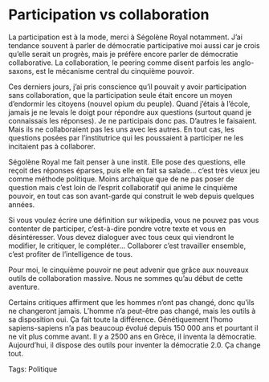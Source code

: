 # Participation vs collaboration

La participation est à la mode, merci à Ségolène Royal notamment. J’ai tendance souvent à parler de démocratie participative moi aussi car je crois qu’elle serait un progrès, mais je préfère encore parler de démocratie collaborative. La collaboration, le peering comme disent parfois les anglo-saxons, est le mécanisme central du cinquième pouvoir.

Ces derniers jours, j’ai pris conscience qu’il pouvait y avoir participation sans collaboration, que la participation seule était encore un moyen d’endormir les citoyens (nouvel opium du peuple). Quand j’étais à l’école, jamais je ne levais le doigt pour répondre aux questions (surtout quand je connaissais les réponses). Je ne participais donc pas. D’autres le faisaient. Mais ils ne collaboraient pas les uns avec les autres. En tout cas, les questions posées par l’institutrice qui les poussaient à participer ne les incitaient pas à collaborer.

Ségolène Royal me fait penser à une instit. Elle pose des questions, elle reçoit des réponses éparses, puis elle en fait sa salade… c’est très vieux jeu comme méthode politique. Moins archaïque que de ne pas poser de question mais c’est loin de l’esprit collaboratif qui anime le cinquième pouvoir, en tout cas son avant-garde qui construit le web depuis quelques années.

Si vous voulez écrire une définition sur wikipedia, vous ne pouvez pas vous contenter de participer, c’est-à-dire pondre votre texte et vous en désintéresser. Vous devez dialoguer avec tous ceux qui viendront le modifier, le critiquer, le compléter… Collaborer c’est travailler ensemble, c’est profiter de l’intelligence de tous.

Pour moi, le cinquième pouvoir ne peut advenir que grâce aux nouveaux outils de collaboration massive. Nous ne sommes qu’au début de cette aventure.

Certains critiques affirment que les hommes n’ont pas changé, donc qu’ils ne changeront jamais. L’homme n’a peut-être pas changé, mais les outils à sa disposition oui. Ça fait toute la différence. Génétiquement l’homo sapiens-sapiens n’a pas beaucoup évolué depuis 150 000 ans et pourtant il ne vit plus comme avant. Il y a 2500 ans en Grèce, il inventa la démocratie. Aujourd’hui, il dispose des outils pour inventer la démocratie 2.0. Ça change tout.

Tags: Politique